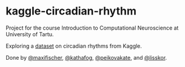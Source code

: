 # kaggle-circadian-rhythm

Project for the course Introduction to Computational Neuroscience at University of Tartu.

Exploring a [dataset](https://www.kaggle.com/kmader/circadian-rhythm-in-the-brain/home) on circadian rhythms from Kaggle.

Done by [@maxifischer](https://github.com/maxifischer), [@kathafog](https://github.com/kathafog), 
[@peikovakate](https://github.com/peikovakate), and [@lisskor](https://github.com/lisskor).

